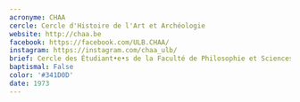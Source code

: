 ```yaml
---
acronyme: CHAA
cercle: Cercle d'Histoire de l'Art et Archéologie
website: http://chaa.be
facebook: https://facebook.com/ULB.CHAA/
instagram: https://instagram.com/chaa_ulb/
brief: Cercle des Étudiant•e•s de la Faculté de Philosophie et Sciences sociales du Département Histoire, histoire de l'art et archéologie
baptismal: False
color: '#341D0D'
date: 1973
---
```

